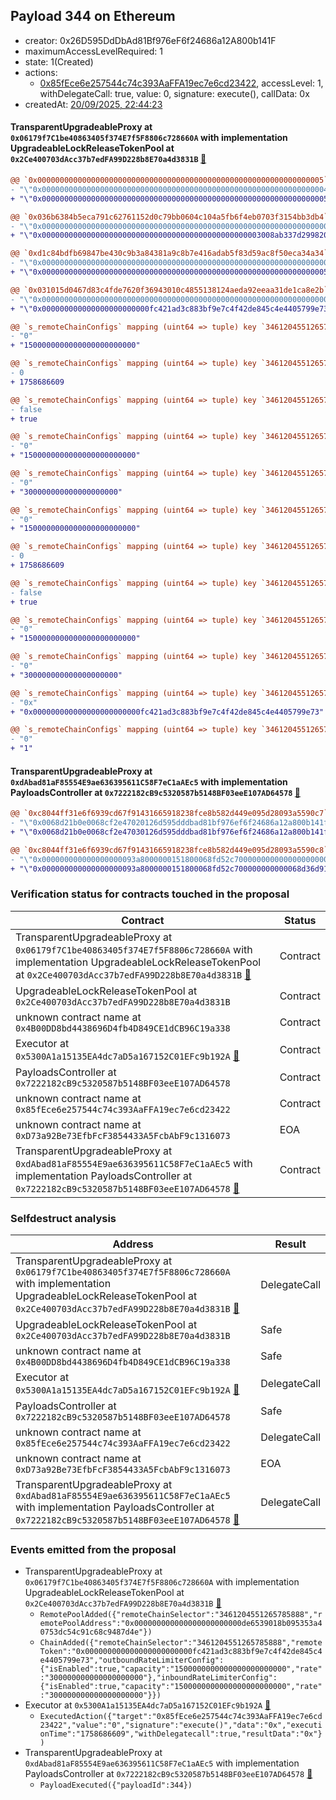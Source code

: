 ## Payload 344 on Ethereum

- creator: 0x26D595DdDbAd81Bf976eF6f24686a12A800b141F
- maximumAccessLevelRequired: 1
- state: 1(Created)
- actions:
  - [0x85fEce6e257544c74c393AaFFA19ec7e6cd23422](https://etherscan.io/address/0x85fEce6e257544c74c393AaFFA19ec7e6cd23422), accessLevel: 1, withDelegateCall: true, value: 0, signature: execute(), callData: 0x
- createdAt: [20/09/2025, 22:44:23](https://etherscan.io/tx/0xefdfba234e36968337e94da9a69d4f00565eec41e96d8918d2fcb60df667f03a)

#### TransparentUpgradeableProxy at `0x06179f7C1be40863405f374E7f5F8806c728660A` with implementation UpgradeableLockReleaseTokenPool at `0x2Ce400703dAcc37b7edFA99D228b8E70a4d3831B` [:ghost:](https://github.com/bgd-labs/aave-address-book  "GhoEthereum.GHO_CCIP_TOKEN_POOL")

```diff
@@ `0x0000000000000000000000000000000000000000000000000000000000000005` raw nested  @@
- "\"0x0000000000000000000000000000000000000000000000000000000000000004\""
+ "\"0x0000000000000000000000000000000000000000000000000000000000000005\""

@@ `0x036b6384b5eca791c62761152d0c79bb0604c104a5fb6f4eb0703f3154bb3db4` raw nested  @@
- "\"0x0000000000000000000000000000000000000000000000000000000000000000\""
+ "\"0x0000000000000000000000000000000000000000000000003008ab337d299820\""

@@ `0xd1c84bdfb69847be430c9b3a84381a9c8b7e416adab5f83d59ac8f50eca34a34` raw nested  @@
- "\"0x0000000000000000000000000000000000000000000000000000000000000000\""
+ "\"0x0000000000000000000000000000000000000000000000000000000000000005\""

@@ `0x031015d0467d83c4fde7620f36943010c4855138124aeda92eeaa31de1ca8e2b` raw  @@
- "\"0x0000000000000000000000000000000000000000000000000000000000000000\""
+ "\"0x000000000000000000000000fc421ad3c883bf9e7c4f42de845c4e4405799e73\""

@@ `s_remoteChainConfigs` mapping (uint64 => tuple) key `3461204551265785888`.outboundRateLimiterConfig.tokens @@
- "0"
+ "1500000000000000000000000"

@@ `s_remoteChainConfigs` mapping (uint64 => tuple) key `3461204551265785888`.outboundRateLimiterConfig.lastUpdated @@
- 0
+ 1758686609

@@ `s_remoteChainConfigs` mapping (uint64 => tuple) key `3461204551265785888`.outboundRateLimiterConfig.isEnabled @@
- false
+ true

@@ `s_remoteChainConfigs` mapping (uint64 => tuple) key `3461204551265785888`.outboundRateLimiterConfig.capacity @@
- "0"
+ "1500000000000000000000000"

@@ `s_remoteChainConfigs` mapping (uint64 => tuple) key `3461204551265785888`.outboundRateLimiterConfig.rate @@
- "0"
+ "300000000000000000000"

@@ `s_remoteChainConfigs` mapping (uint64 => tuple) key `3461204551265785888`.inboundRateLimiterConfig.tokens @@
- "0"
+ "1500000000000000000000000"

@@ `s_remoteChainConfigs` mapping (uint64 => tuple) key `3461204551265785888`.inboundRateLimiterConfig.lastUpdated @@
- 0
+ 1758686609

@@ `s_remoteChainConfigs` mapping (uint64 => tuple) key `3461204551265785888`.inboundRateLimiterConfig.isEnabled @@
- false
+ true

@@ `s_remoteChainConfigs` mapping (uint64 => tuple) key `3461204551265785888`.inboundRateLimiterConfig.capacity @@
- "0"
+ "1500000000000000000000000"

@@ `s_remoteChainConfigs` mapping (uint64 => tuple) key `3461204551265785888`.inboundRateLimiterConfig.rate @@
- "0"
+ "300000000000000000000"

@@ `s_remoteChainConfigs` mapping (uint64 => tuple) key `3461204551265785888`.remoteTokenAddress @@
- "0x"
+ "0x000000000000000000000000fc421ad3c883bf9e7c4f42de845c4e4405799e73"

@@ `s_remoteChainConfigs` mapping (uint64 => tuple) key `3461204551265785888`.remotePools._inner._positions.0x3c539990abb86ec1720e44699e7db9c65f5045c358615f7219b35a44bfb6287e @@
- "0"
+ "1"

```
#### TransparentUpgradeableProxy at `0xdAbad81aF85554E9ae636395611C58F7eC1aAEc5` with implementation PayloadsController at `0x7222182cB9c5320587b5148BF03eeE107AD64578` [:ghost:](https://github.com/bgd-labs/aave-address-book  "GovernanceV3Ethereum.PAYLOADS_CONTROLLER")

```diff
@@ `0xc8044ff31e6f6939cd67f91431665918238fce8b582d449e095d28093a5590c7` raw  @@
- "\"0x0068d21b0e0068cf2e47020126d595dddbad81bf976ef6f24686a12a800b141f\""
+ "\"0x0068d21b0e0068cf2e47030126d595dddbad81bf976ef6f24686a12a800b141f\""

@@ `0xc8044ff31e6f6939cd67f91431665918238fce8b582d449e095d28093a5590c8` raw  @@
- "\"0x000000000000000000093a8000000151800068fd52c700000000000000000000\""
+ "\"0x000000000000000000093a8000000151800068fd52c700000000000068d36d91\""

```
### Verification status for contracts touched in the proposal

| Contract | Status |
|---------|------------|
| TransparentUpgradeableProxy at `0x06179f7C1be40863405f374E7f5F8806c728660A` with implementation UpgradeableLockReleaseTokenPool at `0x2Ce400703dAcc37b7edFA99D228b8E70a4d3831B` [:ghost:](https://github.com/bgd-labs/aave-address-book  "GhoEthereum.GHO_CCIP_TOKEN_POOL") | Contract |
| UpgradeableLockReleaseTokenPool at `0x2Ce400703dAcc37b7edFA99D228b8E70a4d3831B` | Contract |
| unknown contract name at `0x4B00DD8bd4438696D4fb4D849CE1dCB96C19a338` | Contract |
| Executor at `0x5300A1a15135EA4dc7aD5a167152C01EFc9b192A` [:ghost:](https://github.com/bgd-labs/aave-address-book  "AaveV2Ethereum.POOL_ADMIN") | Contract |
| PayloadsController at `0x7222182cB9c5320587b5148BF03eeE107AD64578` | Contract |
| unknown contract name at `0x85fEce6e257544c74c393AaFFA19ec7e6cd23422` | Contract |
| unknown contract name at `0xD73a92Be73EfbFcF3854433A5FcbAbF9c1316073` | EOA |
| TransparentUpgradeableProxy at `0xdAbad81aF85554E9ae636395611C58F7eC1aAEc5` with implementation PayloadsController at `0x7222182cB9c5320587b5148BF03eeE107AD64578` [:ghost:](https://github.com/bgd-labs/aave-address-book  "GovernanceV3Ethereum.PAYLOADS_CONTROLLER") | Contract |

### Selfdestruct analysis

| Address | Result |
|---------|------------|
| TransparentUpgradeableProxy at `0x06179f7C1be40863405f374E7f5F8806c728660A` with implementation UpgradeableLockReleaseTokenPool at `0x2Ce400703dAcc37b7edFA99D228b8E70a4d3831B` [:ghost:](https://github.com/bgd-labs/aave-address-book  "GhoEthereum.GHO_CCIP_TOKEN_POOL") | DelegateCall |
| UpgradeableLockReleaseTokenPool at `0x2Ce400703dAcc37b7edFA99D228b8E70a4d3831B` | Safe |
| unknown contract name at `0x4B00DD8bd4438696D4fb4D849CE1dCB96C19a338` | Safe |
| Executor at `0x5300A1a15135EA4dc7aD5a167152C01EFc9b192A` [:ghost:](https://github.com/bgd-labs/aave-address-book  "AaveV2Ethereum.POOL_ADMIN") | DelegateCall |
| PayloadsController at `0x7222182cB9c5320587b5148BF03eeE107AD64578` | Safe |
| unknown contract name at `0x85fEce6e257544c74c393AaFFA19ec7e6cd23422` | DelegateCall |
| unknown contract name at `0xD73a92Be73EfbFcF3854433A5FcbAbF9c1316073` | EOA |
| TransparentUpgradeableProxy at `0xdAbad81aF85554E9ae636395611C58F7eC1aAEc5` with implementation PayloadsController at `0x7222182cB9c5320587b5148BF03eeE107AD64578` [:ghost:](https://github.com/bgd-labs/aave-address-book  "GovernanceV3Ethereum.PAYLOADS_CONTROLLER") | DelegateCall |

### Events emitted from the proposal

- TransparentUpgradeableProxy at `0x06179f7C1be40863405f374E7f5F8806c728660A` with implementation UpgradeableLockReleaseTokenPool at `0x2Ce400703dAcc37b7edFA99D228b8E70a4d3831B` [:ghost:](https://github.com/bgd-labs/aave-address-book  "GhoEthereum.GHO_CCIP_TOKEN_POOL")
  - `RemotePoolAdded({"remoteChainSelector":"3461204551265785888","remotePoolAddress":"0x000000000000000000000000de6539018b095353a40753dc54c91c68c9487d4e"})`
  - `ChainAdded({"remoteChainSelector":"3461204551265785888","remoteToken":"0x000000000000000000000000fc421ad3c883bf9e7c4f42de845c4e4405799e73","outboundRateLimiterConfig":{"isEnabled":true,"capacity":"1500000000000000000000000","rate":"300000000000000000000"},"inboundRateLimiterConfig":{"isEnabled":true,"capacity":"1500000000000000000000000","rate":"300000000000000000000"}})`
- Executor at `0x5300A1a15135EA4dc7aD5a167152C01EFc9b192A` [:ghost:](https://github.com/bgd-labs/aave-address-book  "AaveV2Ethereum.POOL_ADMIN")
  - `ExecutedAction({"target":"0x85fEce6e257544c74c393AaFFA19ec7e6cd23422","value":"0","signature":"execute()","data":"0x","executionTime":"1758686609","withDelegatecall":true,"resultData":"0x"})`
- TransparentUpgradeableProxy at `0xdAbad81aF85554E9ae636395611C58F7eC1aAEc5` with implementation PayloadsController at `0x7222182cB9c5320587b5148BF03eeE107AD64578` [:ghost:](https://github.com/bgd-labs/aave-address-book  "GovernanceV3Ethereum.PAYLOADS_CONTROLLER")
  - `PayloadExecuted({"payloadId":344})`
